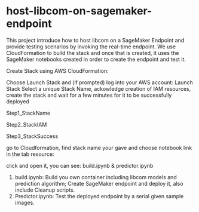 # host-libcom-on-sagemaker-endpoint
This project introduce how to host libcom on a SageMaker Endpoint and provide testing scenarios by invoking the real-time endpoint. 
We use CloudFormation to build the stack and once that is created, it uses the SageMaker notebooks created in order to create the endpoint and test it.

Create Stack using AWS CloudFormation:

Choose Launch Stack and (if prompted) log into your AWS account: Launch Stack
Select a unique Stack Name, ackowledge creation of IAM resources, create the stack and wait for a few minutes for it to be successfully deployed

Step1_StackName

Step2_StackIAM

Step3_StackSuccess

go to Cloudformation, find stack name your gave and choose notebook link in the tab resource:

click and open it, you can see: build.ipynb & predictor.ipynb
1. build.ipynb: Build you own container including libcom models and prediction algorithm; Create SageMaker endpoint and deploy it, also include Cleanup scripts.
2. Predictor.ipynb: Test the deployed endpoint by a serial given sample images.
